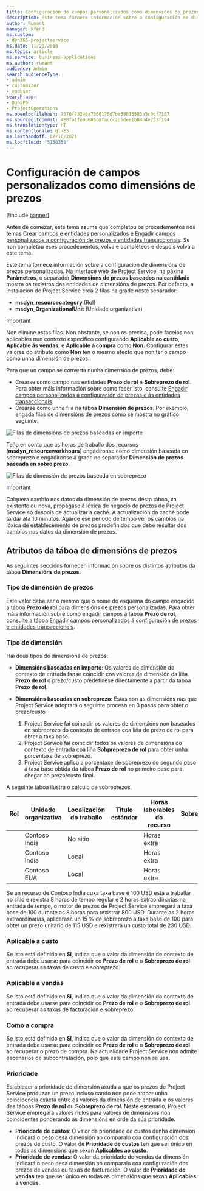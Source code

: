 ```yaml
---
title: Configuración de campos personalizados como dimensións de prezos
description: Este tema fornece información sobre a configuración de dimensións de prezos personalizadas.
author: Rumant
manager: kfend
ms.custom:
- dyn365-projectservice
ms.date: 11/20/2018
ms.topic: article
ms.service: business-applications
ms.author: rumant
audience: Admin
search.audienceType:
- admin
- customizer
- enduser
search.app:
- D365PS
- ProjectOperations
ms.openlocfilehash: 7576f73240a7366175d7be39815583a5c9cf7187
ms.sourcegitcommit: 418fa1fe9d605b8faccc2d5dee1b04b4e753f194
ms.translationtype: HT
ms.contentlocale: gl-ES
ms.lasthandoff: 02/10/2021
ms.locfileid: "5150351"
---
```

# <a name="setting-up-custom-fields-as-pricing-dimensions"></a>Configuración de campos personalizados como dimensións de prezos 

[!include [banner](../includes/psa-now-project-operations.md)]

Antes de comezar, este tema asume que completou os procedementos nos temas [Crear campos e entidades personalizados](create-custom-fields-entities.md) e [Engadir campos personalizados a configuración de prezos e entidades transaccionais](field-references.md). Se non completou eses procedementos, volva e compléteos e despois volva a este tema. 

Este tema fornece información sobre a configuración de dimensións de prezos personalizadas. Na interface web de Project Service, na páxina **Parámetros**, o separador **Dimensións de prezos baseados na cantidade** mostra os rexistros das entidades de dimensións de prezos. Por defecto, a instalación de Project Service crea 2 filas na grade neste separador:

- **msdyn_resourcecategory** (Rol)
- **msdyn_OrganizationalUnit** (Unidade organizativa)

> [!IMPORTANT]
> Non elimine estas filas. Non obstante, se non os precisa, pode facelos non aplicables nun contexto específico configurando **Aplicable ao custo**, **Aplicable ás vendas**, e **Aplicable á compra** como **Non**. Configurar estes valores do atributo como **Non** ten o mesmo efecto que non ter o campo como unha dimensión de prezos.

Para que un campo se converta nunha dimensión de prezos, debe:

- Crearse como campo nas entidades **Prezo de rol** e **Sobreprezo de rol**. Para obter máis información sobre como facer isto, consulte [Engadir campos personalizados á configuración de prezos e ás entidades transaccionais](field-references.md).
- Crearse como unha fila na táboa **Dimensión de prezos**. Por exemplo, engada filas de dimensións de prezos como se mostra no gráfico seguinte. 

![Filas de dimensións de prezos baseadas en importe](media/Amt-based-PD.png)

Teña en conta que as horas de traballo dos recursos (**msdyn_resourceworkhours**) engadíronse como dimensión baseada en sobreprezo e engadíronse á grade no separador **Dimensión de prezos baseada en sobre prezo**.

![Filas de dimensión de prezos baseada en sobreprezo](media/Markup-based-PD.png)

> [!IMPORTANT]
> Calquera cambio nos datos da dimensión de prezos desta táboa, xa existente ou nova, propágase á lóxica de negocio de prezos de Project Service só despois de actualizar a caché. A actualización da caché pode tardar ata 10 minutos. Agarde ese período de tempo ver os cambios na lóxica de establecemento de prezos predefinidos que debe resultar dos cambios nos datos da dimensión de prezos.


## <a name="attributes-of-the-pricing-dimensions-table"></a>Atributos da táboa de dimensións de prezos
As seguintes seccións fornecen información sobre os distintos atributos da táboa **Dimensións de prezos**.

### <a name="pricing-dimension-name"></a>Tipo de dimensión de prezos
Este valor debe ser o mesmo que o nome do esquema do campo engadido á táboa **Prezo de rol** para dimensións de prezos personalizadas. Para obter máis información sobre como engadir campos á táboa **Prezo de rol**, consulte a táboa [Engadir campos personalizados á configuración de prezos e entidades transaccionais](field-references.md).

### <a name="type-of-dimension"></a>Tipo de dimensión
Hai dous tipos de dimensións de prezos:
  
  - **Dimensións baseadas en importe**: Os valores de dimensión do contexto de entrada fanse coincidir cos valores de dimensión da liña **Prezo de rol** o prezo/custo predefínese directamente a partir da táboa **Prezo de rol**.
  - **Dimensións baseadas en sobreprezo**: Estas son as dimensións nas que Project Service adoptará o seguinte proceso en 3 pasos para obter o prezo/custo
 
    1. Project Service fai coincidir os valores de dimensións non baseados en sobreprezo do contexto de entrada coa liña de prezo de rol para obter a taxa base.
    2. Project Service fai coincidir todos os valores de dimensións do contexto de entrada coa liña **Sobpreprezo de rol** para obter unha porcentaxe de sobreprezo.
    3. Project Service aplica a porcentaxe de sobreprezo do segundo paso á taxa base obtida da táboa **Prezo de rol** no primeiro paso para chegar ao prezo/custo final.
   
   A seguinte táboa ilustra o cálculo de sobreprezos.
  
| Rol        | Unidade organizativa    |Localización do traballo      |Título estándar      |Horas laborables do recurso      |  Sobreprezo|
| ------------|-------------|-------------------|--------------------|-------------------------|--------:|
|             | Contoso India|No sitio            |                    |Horas extra                 |15     |
|             | Contoso India|Local             |                    |Horas extra                 |10     |
|             | Contoso EUA   |Local             |                    |Horas extra                 |20     |


Se un recurso de Contoso India cuxa taxa base é 100 USD está a traballar no sitio e rexistra 8 horas de tempo regular e 2 horas extraordinarias na entrada de tempo, o motor de prezos de Project Service empregará a taxa base de 100 durante as 8 horas para rexistrar 800 USD. Durante as 2 horas extraordinarias, aplicarase un 15 % de sobreprezo á taxa base de 100 para obter un prezo unitario de 115 USD e rexistrará un custo total de 230 USD.

### <a name="applicable-to-cost"></a>Aplicable a custo 
Se isto está definido en **Si**, indica que o valor da dimensión do contexto de entrada debe usarse para coincidir co **Prezo de rol** e o **Sobreprezo de rol** ao recuperar as taxas de custo e sobreprezo.

### <a name="applicable-to-sales"></a>Aplicable a vendas
Se isto está definido en **Si**, indica que o valor da dimensión do contexto de entrada debe usarse para coincidir co **Prezo de rol** e o **Sobreprezo de rol** ao recuperar as taxas de facturación e sobreprezo.

### <a name="applicable-to-purchase"></a>Como a compra
Se isto está definido en **Si**, indica que o valor da dimensión do contexto de entrada debe usarse para coincidir co **Prezo de rol** e o **Sobreprezo de rol** ao recuperar o prezo de compra. Na actualidade Project Service non admite escenarios de subcontratación, polo que este campo non se usa. 

### <a name="priority"></a>Prioridade
Establecer a prioridade de dimensión axuda a que os prezos de Project Service produzan un prezo incluso cando non pode atopar unha coincidencia exacta entre os valores da dimensión de entrada e os valores das táboas **Prezo de rol** ou **Sobreprezo de rol**. Neste escenario, Project Service empregará valores nulos para valores de dimensións non coincidentes ponderando as dimensións en orde da súa prioridade.

- **Prioridade de custos**: O valor da prioridade de custos dunha dimensión indicará o peso desa dimensión ao comparalo coa configuración dos prezos de custo. O valor de **Prioridade de custos** ten que ser único en todas as dimensións que sexan **Aplicables ao custo**.
- **Prioridade de vendas**: O valor da prioridade de vendas da dimensión indicará o peso desa dimensión ao comparalo coa configuración dos prezos de vendas ou taxas de facturación. O valor de **Prioridade de vendas** ten que ser único en todas as dimensións que sexan **Aplicables a vendas**.
